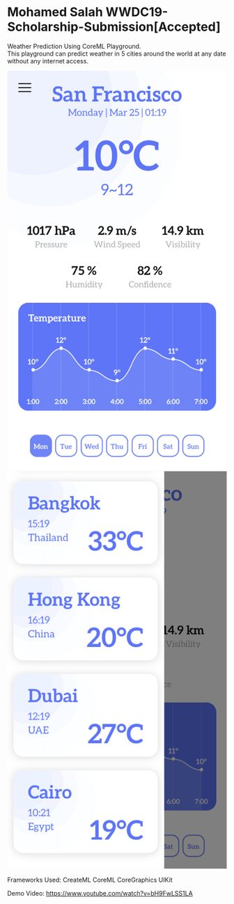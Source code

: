 # Mohamed Salah WWDC19-Scholarship-Submission[Accepted]
Weather Prediction Using CoreML Playground.  
This playground can predict weather in 5 cities around the world at any date without any internet access.

![screenshot1](screenshot1.png)
![screenshot2](screenshot2.png)

Frameworks Used:
CreateML
CoreML
CoreGraphics
UIKit

Demo Video: https://www.youtube.com/watch?v=bH9FwLSS1LA
